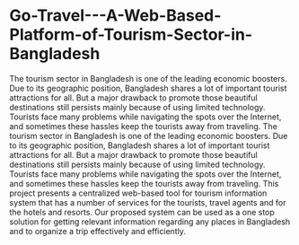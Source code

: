 # Go-Travel---A-Web-Based-Platform-of-Tourism-Sector-in-Bangladesh
The tourism sector in Bangladesh is one of the leading economic boosters. Due to its geographic position, Bangladesh shares a lot of important tourist attractions for all. But a major drawback to promote those beautiful destinations still persists mainly because of using limited technology. Tourists face many problems while navigating the spots over the Internet, and sometimes these hassles keep the tourists away from traveling. 
The tourism sector in Bangladesh is one of the leading economic boosters. Due to its geographic position, Bangladesh shares a lot of important tourist attractions for all. But a major drawback to promote those beautiful destinations still persists mainly because of using limited technology. Tourists face many problems while navigating the spots over the Internet, and sometimes these hassles keep the tourists away from traveling. This project presents a centralized web-based tool for tourism information system that has a number of services for the tourists, travel agents and for the hotels and resorts. Our proposed system can be used as a one stop solution for getting relevant information regarding any places in Bangladesh and to organize a trip effectively and efficiently.
